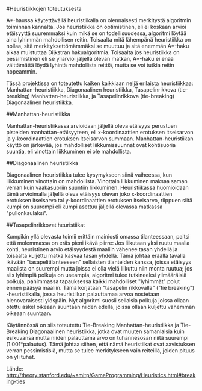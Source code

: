 #Heuristiikkojen toteutuksesta

A\*-haussa käytettävällä heuristiikalla on olennaisesti merkitystä algoritmin toiminnan kannalta. Jos heuristiikka on optimistinen, eli ei koskaan arvioi etäisyyttä suuremmaksi kuin mikä se on todellisuudessa, algoritmi löytää aina lyhimmän mahdollisen reitin. Toisaalta mitä lähempänä heuristiikka on nollaa, sitä merkityksettömämmäksi se muuttuu ja sitä enemmän A\*-haku alkaa muistuttaa Dijkstran hakualgoritmia. Toisaalta jos heuristiikka on pessimistinen eli se yliarvioi jäljellä olevan matkan, A\*-haku ei enää välttämättä löydä lyhintä mahdollista reittiä, mutta se voi tutkia reitin nopeammin.

Tässä projektissa on toteutettu kaiken kaikkiaan neljä erilaista heuristiikkaa: Manhattan-heuristiikka, Diagonaalinen heuristiikka, Tasapelinrikkova (tie-breaking) Manhattan-heuristiikka, ja Tasapelinrikkova (tie-breaking) Diagonaalinen heuristiikka.

##Manhattan-heuristiikka

Manhattan-heuristiikassa arvioidaan jäljellä oleva etäisyys perustuen pisteiden manhattan-etäisyyteen, eli x-koordinaattien erotuksen itseisarvon ja y-koordinaattien erotuksen itseisarvon summaan. Manhattan-heuristiikan käyttö on järkevää, jos mahdolliset liikkumissuunnat ovat kohtisuoria suuntia, eli vinottain liikkuminen ei ole mahdollista.

##Diagonaalinen heuristiikka

Diagonaalinen heuristiikka tulee kysymykseen siinä vaiheessa, kun liikkuminen vinottain on mahdollista. Vinottain liikkuminen maksaa saman verran kuin vaakasuoriin suuntiin liikkuminen. Heuristiikassa huomioidaan tämä arvioimalla jäljellä oleva etäisyys olevan joko x-koordinaattien erotuksen itseisarvo tai y-koordinaattien erotuksen itseisarvo, riippuen siitä kumpi on suurempi eli kumpi asettuu jäljellä olevassa matkassa "pullonkaulaksi".

##Tasapelinrikkovat heuristiikat

Kumpikin yllä olevasta toimii erittäin mainiosti omassa tilanteessaan, paitsi että molemmassa on eräs pieni ikävä piirre: Jos liikutaan yksi ruutu maalia kohti, heuristinen arvio etäisyydestä maaliin vähenee tasan yhdellä ja toisaalta kuljettu matka kasvaa tasan yhdellä. Tämä johtaa eräällä tavalla ikävään "tasapelitilanteeseen" sellaisten tilanteiden kanssa, joissa etäisyys maalista on suurempi mutta joissa ei olla vielä liikuttu niin monta ruutua; jos siis lyhimpiä polkuja on useampia, algoritmi tulee tutkineeksi ylimääräisiä polkuja, pahimmassa tapauksessa kaikki mahdolliset "lyhimmät" polut ennen pääsyä maaliin. Tämä korjataan "tasapelin rikkovalla" ("tie breaking") -heuristiikalla, jossa heuristiikan palauttamaa arvoa nostetaan hienovaraisesti ylöspäin. Nyt algoritmi suosii sellaisia polkuja joissa ollaan otettu askel oikeaan suuntaan niiden edellä, joissa ollaan kuljettu vähemmän oikeaan suuntaan.

Käytännössä on siis toteutettu Tie-Breaking Manhattan-heuristiikka ja Tie-Breaking Diagonaalinen heuristiikka, jotka ovat muuten samanlaisia kuin esikuvansa mutta niiden palauttama arvo on tuhannesosan niitä suurempi (1.001*palautus). Tämä johtaa siihen, että nämä heuristiikat ovat aavistuksen verran pessimistisiä, mutta se tulee merkitykseen vain reiteillä, joiden pituus on yli tuhat. 

Lähde: http://theory.stanford.edu/~amitp/GameProgramming/Heuristics.html#breaking-ties
